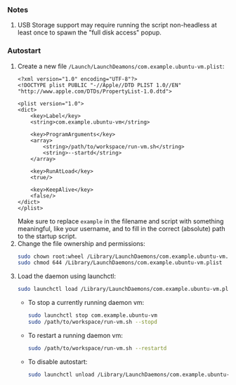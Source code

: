 ### Notes
1. USB Storage support may require running the script non-headless at least once to spawn the "full disk access" popup.

### Autostart
1. Create a new file `/Launch/LaunchDeamons/com.example.ubuntu-vm.plist`:
    ```plist
    <?xml version="1.0" encoding="UTF-8"?>
    <!DOCTYPE plist PUBLIC "-//Apple//DTD PLIST 1.0//EN"
    "http://www.apple.com/DTDs/PropertyList-1.0.dtd">

    <plist version="1.0">
    <dict>
        <key>Label</key>
        <string>com.example.ubuntu-vm</string>

        <key>ProgramArguments</key>
        <array>
            <string>/path/to/workspace/run-vm.sh</string>
            <string>--startd</string>
        </array>

        <key>RunAtLoad</key>
        <true/>

        <key>KeepAlive</key>
        <false/>
    </dict>
    </plist>
    ```
    Make sure to replace `example` in the filename and script with something meaningful, like your username, and to fill in the correct (absolute) path to the startup script.
2. Change the file ownership and permissions:
    ```bash
    sudo chown root:wheel /Library/LaunchDaemons/com.example.ubuntu-vm.plist
    sudo chmod 644 /Library/LaunchDaemons/com.example.ubuntu-vm.plist
    ```
3. Load the daemon using launchctl:
    ```bash
    sudo launchctl load /Library/LaunchDaemons/com.example.ubuntu-vm.plist
    ```
    - To stop a currently running daemon vm:
        ```bash
        sudo launchctl stop com.example.ubuntu-vm
        sudo /path/to/workspace/run-vm.sh --stopd
        ```
    - To restart a running daemon vm:
        ```bash
        sudo /path/to/workspace/run-vm.sh --restartd
        ```
    - To disable autostart:
        ```bash
        sudo launchctl unload /Library/LaunchDaemons/com.example.ubuntu-vm.plist
        ```
